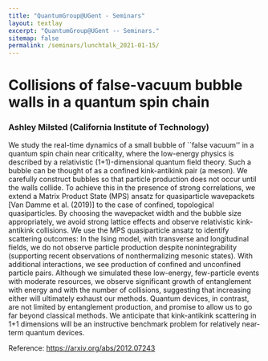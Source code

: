 ```yaml
---
title: "QuantumGroup@UGent - Seminars"
layout: textlay
excerpt: "QuantumGroup@UGent -- Seminars."
sitemap: false
permalink: /seminars/lunchtalk_2021-01-15/
---
```


# Collisions of false-vacuum bubble walls in a quantum spin chain
### Ashley Milsted (California Institute of Technology)
We study the real-time dynamics of a small bubble of ``false vacuum'' in a quantum spin chain near criticality, where the low-energy physics is described by a relativistic (1+1)-dimensional quantum field theory. Such a bubble can be thought of as a confined kink-antikink pair (a
meson). We carefully construct bubbles so that particle production does not occur until the walls collide. To achieve this in the
presence of strong correlations, we extend a Matrix Product State (MPS) ansatz for quasiparticle wavepackets [Van Damme et al. (2019)]
to the case of confined, topological quasiparticles. By choosing the wavepacket width and the bubble size appropriately, we avoid strong
lattice effects and observe relativistic kink-antikink collisions. We use the MPS quasiparticle ansatz to identify scattering outcomes: In
the Ising model, with transverse and longitudinal fields, we do not observe particle production despite nonintegrability (supporting
recent observations of nonthermalizing mesonic states). With additional interactions, we see production of confined and unconfined
particle pairs. Although we simulated these low-energy, few-particle events with moderate resources, we observe significant growth of
entanglement with energy and with the number of collisions, suggesting that increasing either will ultimately exhaust our methods. Quantum
devices, in contrast, are not limited by entanglement production, and promise to allow us to go far beyond classical methods. We anticipate
that kink-antikink scattering in 1+1 dimensions will be an instructive benchmark problem for relatively near-term quantum devices.

Reference: https://arxiv.org/abs/2012.07243
